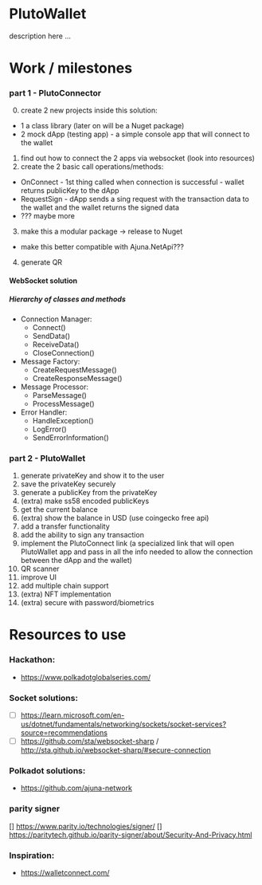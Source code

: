 # PlutoWallet

description here ...

# Work / milestones

### part 1 - PlutoConnector
0) create 2 new projects inside this solution:
  - 1 a class library (later on will be a Nuget package)
  - 2 mock dApp (testing app) - a simple console app that will connect to the wallet
1) find out how to connect the 2 apps via websocket (look into resources)
2) create the 2 basic call operations/methods:
  - OnConnect - 1st thing called when connection is successful - wallet returns publicKey to the dApp
  - RequestSign - dApp sends a sing request with the transaction data to the wallet and the wallet returns the signed data
  - ??? maybe more
3) make this a modular package -> release to Nuget
  - make this better compatible with Ajuna.NetApi???
4) generate QR

#### WebSocket solution
##### Hierarchy of classes and methods
- Connection Manager:
  - Connect()
  - SendData()
  - ReceiveData()
  - CloseConnection()
- Message Factory:
  - CreateRequestMessage()
  - CreateResponseMessage()
- Message Processor:
  - ParseMessage()
  - ProcessMessage()
- Error Handler:
  - HandleException()
  - LogError()
  - SendErrorInformation()

### part 2 - PlutoWallet
1) generate privateKey and show it to the user
2) save the privateKey securely
3) generate a publicKey from the privateKey
4) (extra) make ss58 encoded publicKeys
5) get the current balance
6) (extra) show the balance in USD (use coingecko free api)
7) add a transfer functionality
8) add the ability to sign any transaction
9) implement the PlutoConnect link (a specialized link that will open PlutoWallet app and pass in all the info needed to allow the connection between the dApp and the wallet)
10) QR scanner
11) improve UI
12) add multiple chain support
13) (extra) NFT implementation
14) (extra) secure with password/biometrics

# Resources to use

### Hackathon:
- https://www.polkadotglobalseries.com/

### Socket solutions:
- [ ] https://learn.microsoft.com/en-us/dotnet/fundamentals/networking/sockets/socket-services?source=recommendations
- [ ] https://github.com/sta/websocket-sharp / http://sta.github.io/websocket-sharp/#secure-connection

### Polkadot solutions:
- https://github.com/ajuna-network

### parity signer
[] https://www.parity.io/technologies/signer/
[] https://paritytech.github.io/parity-signer/about/Security-And-Privacy.html

### Inspiration:
- https://walletconnect.com/
